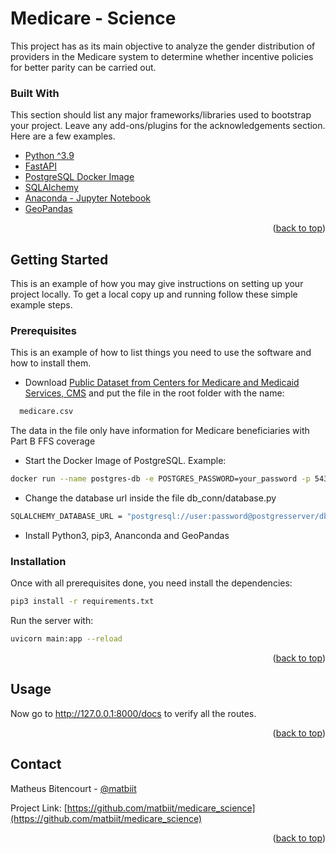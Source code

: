 # Medicare - Science

This project has as its main objective to analyze the gender distribution of providers in the Medicare system to determine whether incentive policies for better parity can be carried out.

### Built With

This section should list any major frameworks/libraries used to bootstrap your project. Leave any add-ons/plugins for the acknowledgements section. Here are a few examples.

* [Python ^3.9](https://www.python.org/downloads/)
* [FastAPI](https://fastapi.tiangolo.com/)
* [PostgreSQL Docker Image](https://hub.docker.com/_/postgres?tab=description)
* [SQLAlchemy](https://www.sqlalchemy.org/)
* [Anaconda - Jupyter Notebook](https://www.anaconda.com/products/distribution)
* [GeoPandas](https://geopandas.org/en/stable/getting_started/install.html)

<p align="right">(<a href="#top">back to top</a>)</p>

<!-- GETTING STARTED -->
## Getting Started

This is an example of how you may give instructions on setting up your project locally.
To get a local copy up and running follow these simple example steps.

### Prerequisites

This is an example of how to list things you need to use the software and how to install them.
* Download [Public Dataset from Centers for Medicare and Medicaid Services, CMS](https://data.cms.gov/provider-summary-by-type-of-service/medicare-physician-other-practitioners/medicare-physician-other-practitioners-by-provider-and-service) and put the file in the root folder with the name:
```sh
  medicare.csv
```
The data in the file only have information for Medicare beneficiaries with Part B FFS coverage 

* Start the Docker Image of PostgreSQL. Example:
```sh
docker run --name postgres-db -e POSTGRES_PASSWORD=your_password -p 5432:5432 -d postgres
```

* Change the database url inside the file db_conn/database.py
```sh
SQLALCHEMY_DATABASE_URL = "postgresql://user:password@postgresserver/db"
```

* Install Python3, pip3, Ananconda and GeoPandas

### Installation

Once with all prerequisites done, you need install the dependencies:
```sh
pip3 install -r requirements.txt
```
Run the server with:
```sh
uvicorn main:app --reload
```
<p align="right">(<a href="#top">back to top</a>)</p>


<!-- USAGE EXAMPLES -->
## Usage

Now go to http://127.0.0.1:8000/docs to verify all the routes.
<p align="right">(<a href="#top">back to top</a>)</p>

<!-- CONTACT -->
## Contact

Matheus Bitencourt - [@matbiit](https://www.linkedin.com/in/matbiit/)

Project Link: [https://github.com/matbiit/medicare_science](https://github.com/matbiit/medicare_science)

<p align="right">(<a href="#top">back to top</a>)</p>


